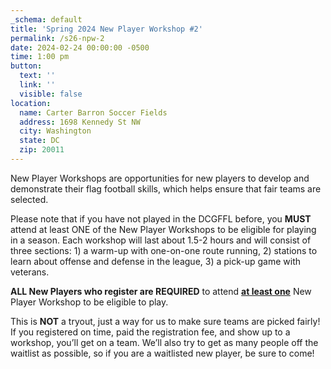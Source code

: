 ```yaml
---
_schema: default
title: 'Spring 2024 New Player Workshop #2'
permalink: /s26-npw-2
date: 2024-02-24 00:00:00 -0500
time: 1:00 pm
button:
  text: ''
  link: ''
  visible: false
location:
  name: Carter Barron Soccer Fields
  address: 1698 Kennedy St NW
  city: Washington
  state: DC
  zip: 20011
---
```

New Player Workshops are opportunities for new players to develop and demonstrate their flag football skills, which helps ensure that fair teams are selected.

Please note that if you have not played in the DCGFFL before, you **MUST** attend at least ONE of the New Player Workshops to be eligible for playing in a season. Each workshop will last about 1.5-2 hours and will consist of three sections: 1) a warm-up with one-on-one route running, 2) stations to learn about offense and defense in the league, 3) a pick-up game with veterans.

**ALL New Players who register are REQUIRED**&nbsp;to attend&nbsp;**<u>at least one</u>**&nbsp;New Player Workshop to be eligible to play. &nbsp;

This is **NOT** a tryout, just a way for us to make sure teams are picked fairly! If you registered on time, paid the registration fee, and show up to a workshop, you’ll get on a team. We’ll also try to get as many people off the waitlist as possible, so if you are a waitlisted new player, be sure to come!